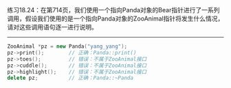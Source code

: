 练习18.24：在第714页，我们使用一个指向Panda对象的Bear指针进行了一系列调用，假设我们使用的是一个指向Panda对象的ZooAnimal指针将发生什么情况，请对这些调用语句逐一进行说明。

---

```c++
ZooAnimal *pz = new Panda("yang_yang");
pz->print();		// 正确：Panda::print()
pz->toes();			// 错误：不属于ZooAnimal接口
pz->cuddle();		// 错误：不属于ZooAnimal接口
pz->highlight();	// 错误：不属于ZooAnimal接口
delete pz;			// 正确：Panda::~Panda
```



